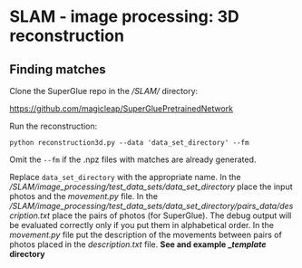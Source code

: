 # SLAM - image processing: 3D reconstruction

## Finding matches

Clone the SuperGlue repo in the _/SLAM/_ directory: 

https://github.com/magicleap/SuperGluePretrainedNetwork

Run the reconstruction:

`python reconstruction3d.py --data 'data_set_directory' --fm`

Omit the `--fm` if the .npz files with matches are already generated.

Replace `data_set_directory` with the appropriate name.
In the */SLAM/image_processing/test_data_sets/data_set_directory* place the 
input photos and the *movement.py* file. In the */SLAM/image_processing/test_data_sets/data_set_directory/pairs_data/description.txt* place the pairs of photos (for SuperGlue). The debug output will be evaluated correctly only if you put them in alphabetical order. In the *movement.py* file put the description of the movements
between pairs of photos placed in the *description.txt* file. **See and example __template_ directory**


<!-- Our current command:

`./match_pairs.py --input_dir ../image_processing/test_data_sets/circle_with_chess/ --output_dir ../image_processing/test_data_sets/circle_with_chess/pairs_data/ --input_pairs ../image_processing/test_data_sets/circle_with_chess/description.txt --viz --fast_viz --resize -1 --match_threshold 0.3 --shuffle --max_keypoints 50 --nms_radius 30`

`./match_pairs.py --input_dir ../image_processing/test_data_sets/jbl_test_photos/ --output_dir ../image_processing/test_data_sets/jbl_test_photos/jbl_pairs/ --input_pairs ../image_processing/test_data_sets/jbl_test_photos/jbl_pairs/description.txt --viz --fast_viz --resize -1 --match_threshold 0.3 --shuffle --max_keypoints 50 --nms_radius 30`

Previous description: 
`./match_pairs.py --input_dir arg --output_dir arg --input_pairs arg --viz --resize -1 --match_threshold 0.2 --max_keypoints 100`

`--input_dir` - directory with imput photos

`--output_dir` - directory to dump .npz results

`--input_pairs` - path to text description file: one line contains one pair, example: im1.jpg im2.jpg

`--viz` - put this option to visualize results (optional)

`--resize -1` - for not changing the output photo size!

`--match_threshold 0.2` - pairs accuracy tolerance

`--max_keypoints 100` - maximum number of keypoints to process -->